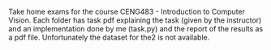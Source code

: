 Take home exams for the course CENG483 - Introduction to Computer Vision. Each folder has task pdf explaining the task (given by the instructor) and an implementation done by me (task.py) and the report of the results as a pdf file. Unfortunately the dataset for the2 is not available. 
